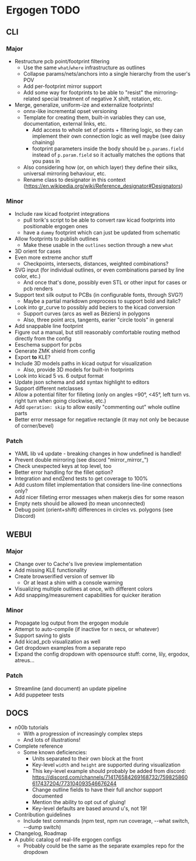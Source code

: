 # Ergogen TODO



## CLI

### Major

- Restructure pcb point/footprint filtering
    - Use the same `what`/`where` infrastructure as outlines
    - Collapse params/nets/anchors into a single hierarchy from the user's POV
    - Add per-footprint mirror support
    - Add some way for footprints to be able to "resist" the mirroring-related special treatment of negative X shift, rotation, etc.
- Merge, generalize, uniform-ize and externalize footprints!
    - onnx-like incremental opset versioning
    - Template for creating them, built-in variables they can use, documentation, external links, etc.
        - Add access to whole set of points + filtering logic, so they can implement their own connection logic as well maybe (see daisy chaining)
        - footprint parameters inside the body should be `p.params.field` instead of `p.param.field` so it actually matches the options that you pass in
    - Also considering how (or, on which layer) they define their silks, universal mirroring behaviour, etc.
    - Rename class to designator in this context (https://en.wikipedia.org/wiki/Reference_designator#Designators)

### Minor

- Include raw kicad footprint integrations
    - pull torik's script to be able to convert raw kicad footprints into positionable ergogen ones
    - have a `dummy` footprint which can just be updated from schematic
- Allow footprints to publish outlines
    - Make these usable in the `outlines` section through a new `what`
- 3D orient for cases
- Even more extreme anchor stuff
    - Checkpoints, intersects, distances, weighted combinations?
- SVG input (for individual outlines, or even combinations parsed by line color, etc.)
    - And once that's done, possibly even STL or other input for cases or pcb renders
- Support text silk output to PCBs (in configurable fonts, through SVG?)
    - Maybe a partial markdown preprocess to support bold and italic?
- Look into gr_curve to possibly add beziers to the kicad conversion
    - Support curves (arcs as well as Béziers) in polygons
    - Also, three point arcs, tangents, earier "circle tools" in general
- Add snappable line footprint
- Figure out a manual, but still reasonably comfortable routing method directly from the config
- Eeschema support for pcbs
- Generate ZMK shield from config
- Export **to** KLE?
- Include 3D models paths in kicad output for visualization
    - Also, provide 3D models for built-in footprints
- Look into kicad 5 vs. 6 output format
- Update json schema and add syntax highlight to editors
- Support different netclasses
- Allow a potential filter for filleting (only on angles =90°, <45°, left turn vs. right turn when going clockwise, etc.)
- Add `operation: skip` to allow easily "commenting out" whole outline parts
- Better error message for negative rectangle (it may not only be because of corner/bevel)


### Patch

- YAML lib v4 update - breaking changes in how undefined is handled!
- Prevent double mirroring (see discord "mirror_mirror_")
- Check unexpected keys at top level, too
- Better error handling for the fillet option?
- Integration and end2end tests to get coverage to 100%
- Add custom fillet implementation that considers line-line connections only?
- Add nicer filleting error messages when makerjs dies for some reason
- Empty nets should be allowed (to mean unconnected)
- Debug point (orient+shift) differences in circles vs. polygons (see Discord)


## WEBUI

### Major

- Change over to Cache's live preview implementation
- Add missing KLE functionality
- Create browserified version of semver lib
    - Or at least a shim with a console warning
- Visualizing multiple outlines at once, with different colors
- Add snapping/measurement capabilities for quicker iteration

### Minor

- Propagate log output from the ergogen module
- Attempt to auto-compile (if inactive for n secs, or whatever)
- Support saving to gists
- Add kicad_pcb visualization as well
- Get dropdown examples from a separate repo
- Expand the config dropdown with opensource stuff: corne, lily, ergodox, atreus...

### Patch

- Streamline (and document) an update pipeline
- Add puppeteer tests



## DOCS

- n00b tutorials
    - With a progression of increasingly complex steps
    - And lots of illustrations!
- Complete reference
    - Some known deficiencies:
        - Units separated to their own block at the front
        - Key-level `width` and `height` are supported during visualization
        - This key-level example should probably be added from discord: https://discord.com/channels/714176584269168732/759825860617437204/773104093546676244
        - Change outline fields to have their full anchor support documented
        - Mention the ability to opt out of gluing!
        - Key-level defaults are based around u's, not 19!
- Contribution guidelines
    - Include test commands (npm test, npm run coverage, --what switch, --dump switch)
- Changelog, Roadmap
- A public catalog of real-life ergogen configs
    - Probably could be the same as the separate examples repo for the dropdown










